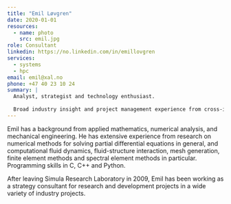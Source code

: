 ```yaml
---
title: "Emil Løvgren"
date: 2020-01-01
resources:
  - name: photo
    src: emil.jpg
role: Consultant
linkedin: https://no.linkedin.com/in/emillovgren
services:
  - systems
  - hpc
email: emil@xal.no
phone: +47 40 23 10 24
summary: |
  Analyst, strategist and technology enthusiast.
  
  Broad industry insight and project management experience from cross-industry collaboration projects, business development, research strategy, and project planning and execution.
---
```


Emil has a background from applied mathematics, numerical analysis, and mechanical engineering. He has extensive experience from research on numerical methods for solving partial differential equations in general, and computational fluid dynamics, fluid-structure interaction, mesh generation, finite element methods and spectral element methods in particular. Programming skills in C, C++ and Python.

After leaving Simula Research Laboratory in 2009, Emil has been working as a strategy consultant for research and development projects in a wide variety of industry projects.
